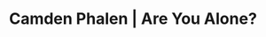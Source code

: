 ---
layout: project
title: Camden Phalen | Are You Alone?
section: portfolio

project_name: Are You Alone?
project_categories: Code, Design
year: 2015
blurb: An interactive story that seeks to induce emotion and provoke thought in the participant. Written in Javascript.

technologies:
  list: HTML, CSS, Javascript
  color1: "#105EA9"
  color2: "#DD921F"

links:
  - display: Try Are You Alone?
    href: http://camdenphalen.com/are-you-alone/
    color1: "#1D1D1D"
    color2: "#E3E3E3"
  - display: Github repository
    href: https://github.com/camden11/are-you-alone
    color1: "#979797"
    color2: "#92DC8D"
--- 
